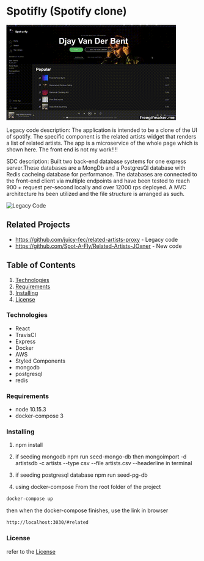 # Spotifly (Spotify clone)
![](MusicManagerDemo.gif)


Legacy code description:
The application is intended to be a clone of the UI of spotify. 
The specific component is the related artists widget that renders a list
of related artists. The app is a microservice of the whole page which
is shown here. The front end is not my work!!!!

SDC description:
Built two back-end database systems for one express server.These databases are a MongDb and a PostgresQl database with Redis cacheing database for performance. The databases are connected to the front-end client via multiple endpoints and have been tested to reach 900 + request per-second locally and over 12000 rps deployed. A MVC architecture hs been utilized and the file structure is arranged as such.

![Legacy Code](https://github.com/juicy-fec/related-artists-client/blob/master/FECdemo.png)

## Related Projects

  - https://github.com/juicy-fec/related-artists-proxy - Legacy code
  - https://github.com/Spot-A-Fly/Related-Artists-JOxner - New code

## Table of Contents
1. [Technologies](#Technologies)
1. [Requirements](#Requirements)
1. [Installing](#Installing)
1. [License](#License)

### Technologies
- React
- TravisCI
- Express
- Docker
- AWS
- Styled Components
- mongodb
- postgresql
- redis

### Requirements
- node 10.15.3
- docker-compose 3

### Installing
1. npm install

2. if seeding mongodb npm run seed-mongo-db then mongoimport -d artistsdb -c artists --type csv --file artists.csv --headerline in terminal

3. if seeding postgresql database npm run seed-pg-db

4. using docker-compose
From the root folder of the project
```sh
docker-compose up
```
then when the docker-compose finishes, use the link in browser
```sh
http://localhost:3030/#related
```
### License
refer to the [License](https://github.com/juicy-fec/related-artists-client/blob/master/LICENSE.md)

